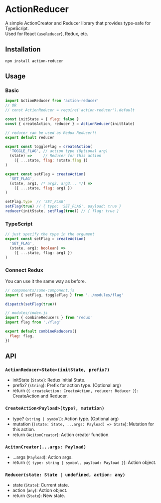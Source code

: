 # ActionReducer

A simple ActionCreator and Reducer library that provides type-safe for TypeScript.  
Used for React (`useReducer`), Redux, etc.


## Installation

```
npm install action-reducer
```


## Usage

### Basic

```js
import ActionReducer from 'action-reducer'
// OR
// const ActionReducer = require('action-reducer').default

const initState = { flag: false }
const { createAction, reducer } = ActionReducer(initState)

// reducer can be used as Redux Reducer!!
export default reducer

export const toggleFlag = createAction(
  'TOGGLE_FLAG', // action type (Optional arg)
  (state) =>     // Reducer for this action
    ({ ...state, flag: !state.flag })
)

export const setFlag = createAction(
  'SET_FLAG',
  (state, arg1, /* arg2, arg3... */) =>
    ({ ...state, flag: arg1 })
)

setFlag.type  // 'SET_FLAG'
setFlag(true) // { type: 'SET_FLAG', payload: true }
reducer(initState, setFlag(true)) // { flag: true }
```

### TypeScript

```ts
// just specify the type in the argument
export const setFlag = createAction(
  'SET_FLAG',
  (state, arg1: boolean) =>
    ({ ...state, flag: arg1 })
)
```

### Connect Redux

You can use it the same way as before.

```js
// components/some-component.js
import { setFlag, toggleFlag } from '../modules/flag'

dispatch(setFlag(true))
```

```js
// modules/index.js
import { combineReducers } from 'redux'
import flag from './flag'

export default combineReducers({
  flag: flag,
})
```

## API

### `ActionReducer<State>(initState, prefix?)`

- initState (`State`): Redux initial State.
- prefix? (`string`): Prefix for action type. (Optional arg)
- return (`{ createAction: CreateAction, reducer: Reducer }`): CreateAction and Reducer.

### `CreateAction<Payload>(type?, mutation)`

- type? (`string | symbol`): Action type. (Optional arg)
- mutation (`(state: State, ...args: Payload) => State`): Mutation for this action.
- return (`AcitonCreator`): Action creator function.

### `AcitonCreator(...args: Payload)`

- ...args (`Payload`): Action args.
- return (`{ type: string | symbol, payload: Payload }`): Action object.

### `Reducer(state: State | undefined, action: any)`

- state (`State`): Current state.
- action (`any`): Action object.
- return (`State`): New state.
